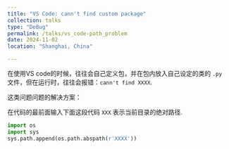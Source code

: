 ```yaml
---
title: "VS Code: cann't find custom package"
collection: talks
type: "DeBug"
permalink: /talks/vs_code-path_problem
date: 2024-11-02
location: "Shanghai, China"

---
```


在使用VS code的时候，往往会自己定义包，并在包内放入自己设定的类的 `.py` 文件，但在运行时，往往会报错：`cann't find XXXX`.
 
这类问题问题的解决方案：  

在代码的最前面输入下面这段代码
`XXX` 表示当前目录的绝对路径.
```python
import os
import sys
sys.path.append(os.path.abspath(r'XXXX'))
```


